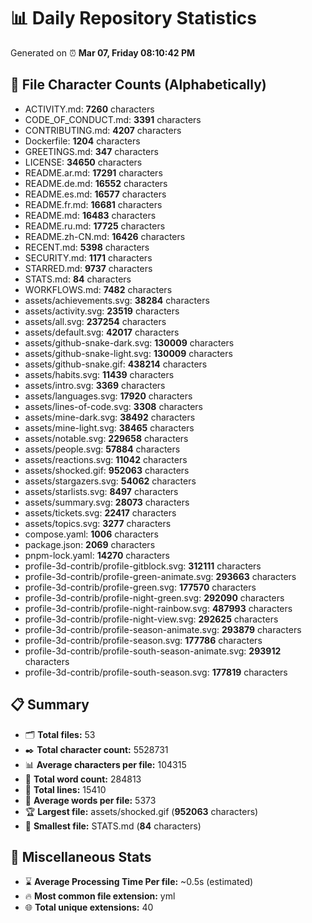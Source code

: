 # 📊 Daily Repository Statistics
Generated on ⏰ **Mar 07, Friday 08:10:42 PM**

## 📂 File Character Counts (Alphabetically)
- ACTIVITY.md: **7260** characters
- CODE_OF_CONDUCT.md: **3391** characters
- CONTRIBUTING.md: **4207** characters
- Dockerfile: **1204** characters
- GREETINGS.md: **347** characters
- LICENSE: **34650** characters
- README.ar.md: **17291** characters
- README.de.md: **16552** characters
- README.es.md: **16577** characters
- README.fr.md: **16681** characters
- README.md: **16483** characters
- README.ru.md: **17725** characters
- README.zh-CN.md: **16426** characters
- RECENT.md: **5398** characters
- SECURITY.md: **1171** characters
- STARRED.md: **9737** characters
- STATS.md: **84** characters
- WORKFLOWS.md: **7482** characters
- assets/achievements.svg: **38284** characters
- assets/activity.svg: **23519** characters
- assets/all.svg: **237254** characters
- assets/default.svg: **42017** characters
- assets/github-snake-dark.svg: **130009** characters
- assets/github-snake-light.svg: **130009** characters
- assets/github-snake.gif: **438214** characters
- assets/habits.svg: **11439** characters
- assets/intro.svg: **3369** characters
- assets/languages.svg: **17920** characters
- assets/lines-of-code.svg: **3308** characters
- assets/mine-dark.svg: **38492** characters
- assets/mine-light.svg: **38465** characters
- assets/notable.svg: **229658** characters
- assets/people.svg: **57884** characters
- assets/reactions.svg: **11042** characters
- assets/shocked.gif: **952063** characters
- assets/stargazers.svg: **54062** characters
- assets/starlists.svg: **8497** characters
- assets/summary.svg: **28073** characters
- assets/tickets.svg: **22417** characters
- assets/topics.svg: **3277** characters
- compose.yaml: **1006** characters
- package.json: **2069** characters
- pnpm-lock.yaml: **14270** characters
- profile-3d-contrib/profile-gitblock.svg: **312111** characters
- profile-3d-contrib/profile-green-animate.svg: **293663** characters
- profile-3d-contrib/profile-green.svg: **177570** characters
- profile-3d-contrib/profile-night-green.svg: **292090** characters
- profile-3d-contrib/profile-night-rainbow.svg: **487993** characters
- profile-3d-contrib/profile-night-view.svg: **292625** characters
- profile-3d-contrib/profile-season-animate.svg: **293879** characters
- profile-3d-contrib/profile-season.svg: **177786** characters
- profile-3d-contrib/profile-south-season-animate.svg: **293912** characters
- profile-3d-contrib/profile-south-season.svg: **177819** characters

## 📋 Summary
- 🗂️ **Total files:** 53
- ✒️ **Total character count:** 5528731
- 📊 **Average characters per file:** 104315
- 📝 **Total word count:** 284813
- 🧾 **Total lines:** 15410
- 📐 **Average words per file:** 5373
- 🏆 **Largest file:** assets/shocked.gif (**952063** characters)
- 🥉 **Smallest file:** STATS.md (**84** characters)

## 🌟 Miscellaneous Stats
- ⌛ **Average Processing Time Per file:** ~0.5s (estimated)
- 🔥 **Most common file extension:** yml
- 🌐 **Total unique extensions:** 40
